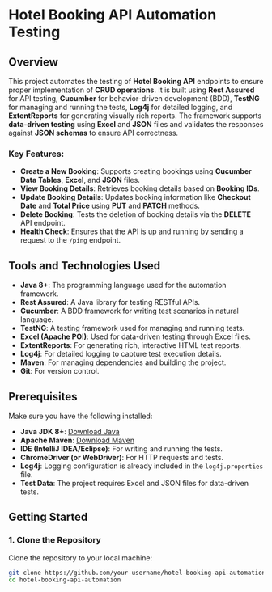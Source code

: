# Hotel Booking API Automation Testing

## Overview

This project automates the testing of **Hotel Booking API** endpoints to ensure proper implementation of **CRUD operations**. It is built using **Rest Assured** for API testing, **Cucumber** for behavior-driven development (BDD), **TestNG** for managing and running the tests, **Log4j** for detailed logging, and **ExtentReports** for generating visually rich reports. The framework supports **data-driven testing** using **Excel** and **JSON** files and validates the responses against **JSON schemas** to ensure API correctness.

### Key Features:

- **Create a New Booking**: Supports creating bookings using **Cucumber Data Tables**, **Excel**, and **JSON** files.
- **View Booking Details**: Retrieves booking details based on **Booking IDs**.
- **Update Booking Details**: Updates booking information like **Checkout Date** and **Total Price** using **PUT** and **PATCH** methods.
- **Delete Booking**: Tests the deletion of booking details via the **DELETE** API endpoint.
- **Health Check**: Ensures that the API is up and running by sending a request to the `/ping` endpoint.

## Tools and Technologies Used

- **Java 8+**: The programming language used for the automation framework.
- **Rest Assured**: A Java library for testing RESTful APIs.
- **Cucumber**: A BDD framework for writing test scenarios in natural language.
- **TestNG**: A testing framework used for managing and running tests.
- **Excel (Apache POI)**: Used for data-driven testing through Excel files.
- **ExtentReports**: For generating rich, interactive HTML test reports.
- **Log4j**: For detailed logging to capture test execution details.
- **Maven**: For managing dependencies and building the project.
- **Git**: For version control.

## Prerequisites

Make sure you have the following installed:

- **Java JDK 8+**: [Download Java](https://www.oracle.com/java/technologies/javase-jdk8-downloads.html)
- **Apache Maven**: [Download Maven](https://maven.apache.org/download.cgi)
- **IDE (IntelliJ IDEA/Eclipse)**: For writing and running the tests.
- **ChromeDriver (or WebDriver)**: For HTTP requests and tests.
- **Log4j**: Logging configuration is already included in the `log4j.properties` file.
- **Test Data**: The project requires Excel and JSON files for data-driven tests.

## Getting Started

### 1. Clone the Repository

Clone the repository to your local machine:

```bash
git clone https://github.com/your-username/hotel-booking-api-automation.git
cd hotel-booking-api-automation
